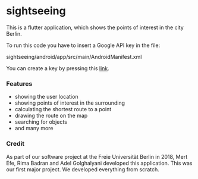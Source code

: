 # sightseeing

This is a flutter application, which shows the points of interest in the city Berlin.

To run this code you have to insert a Google API key in the file: 

sightseeing/android/app/src/main/AndroidManifest.xml

You can create a key by pressing this [link](https://developers.google.com/maps/documentation/javascript/get-api-key).

### Features

- showing the user location
- showing points of interest in the surrounding
- calculating the shortest route to a point
- drawing the route on the map
- searching for objects
- and many more 

### Credit

As part of our software project at the Freie Universität Berlin in 2018, Mert Efe, Rima Badran and Adel Golghalyani developed this application. 
This was our first major project. 
We developed everything from scratch. 
